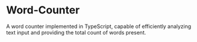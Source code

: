 # Word-Counter
A word counter implemented in TypeScript, capable of efficiently analyzing text input and providing the total count of words present. 
